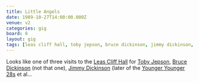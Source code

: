 ```yaml
---
title: Little Angels
date: 1989-10-27T14:00:00.000Z
venue: v2
categories: gig
board: 8
layout: gig
tags: [leas cliff hall, toby jepson, bruce dickinson, jimmy dickinson, younger younger 28s, looks, younger younger]
---
```

Looks like one of three visits to the <a href="/wiki/leas+cliff+hall">Leas Cliff Hall</a> for <a href="/wiki/toby+jepson">Toby Jepson</a>, <a href="/wiki/bruce+dickinson">Bruce Dickinson</a> (not that one), <a href="/wiki/jimmy+dickinson">Jimmy Dickinson</a> (later of the <a href="/wiki/younger+younger+28s">Younger Younger 28s</a> et al...